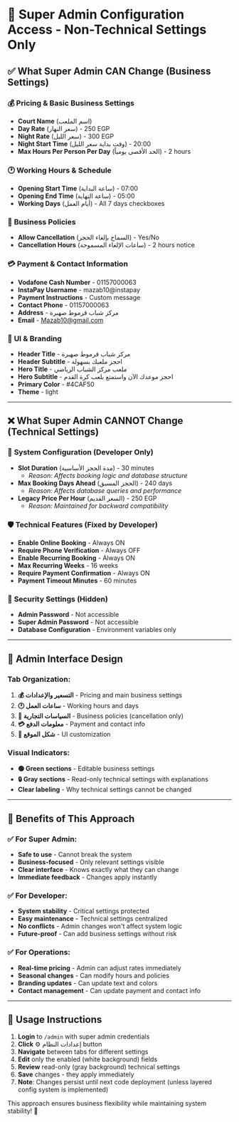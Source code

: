 # 🎯 Super Admin Configuration Access - Non-Technical Settings Only

## ✅ What Super Admin CAN Change (Business Settings)

### 💰 **Pricing & Basic Business Settings**
- **Court Name** (اسم الملعب)
- **Day Rate** (سعر النهار) - 250 EGP
- **Night Rate** (سعر الليل) - 300 EGP
- **Night Start Time** (وقت بداية سعر الليل) - 20:00
- **Max Hours Per Person Per Day** (الحد الأقصى يومياً) - 2 hours

### 🕐 **Working Hours & Schedule**
- **Opening Start Time** (ساعة البداية) - 07:00
- **Opening End Time** (ساعة النهاية) - 05:00
- **Working Days** (أيام العمل) - All 7 days checkboxes

### 🏪 **Business Policies**
- **Allow Cancellation** (السماح بإلغاء الحجز) - Yes/No
- **Cancellation Hours** (ساعات الإلغاء المسموحة) - 2 hours notice

### 💳 **Payment & Contact Information**
- **Vodafone Cash Number** - 01157000063
- **InstaPay Username** - mazab10@instapay
- **Payment Instructions** - Custom message
- **Contact Phone** - 01157000063
- **Address** - مركز شباب قرموط صهبرة
- **Email** - Mazab10@gmail.com

### 🎨 **UI & Branding**
- **Header Title** - مركز شباب قرموط صهبرة
- **Header Subtitle** - احجز ملعبك بسهولة
- **Hero Title** - ملعب مركز الشباب الرياضي
- **Hero Subtitle** - احجز موعدك الآن واستمتع بلعب كرة القدم
- **Primary Color** - #4CAF50
- **Theme** - light

---

## ❌ What Super Admin CANNOT Change (Technical Settings)

### 🔧 **System Configuration (Developer Only)**
- **Slot Duration** (مدة الحجز الأساسية) - 30 minutes
  - *Reason: Affects booking logic and database structure*
- **Max Booking Days Ahead** (الحجز المسبق) - 240 days
  - *Reason: Affects database queries and performance*
- **Legacy Price Per Hour** (السعر القديم) - 250 EGP
  - *Reason: Maintained for backward compatibility*

### 🛡️ **Technical Features (Fixed by Developer)**
- **Enable Online Booking** - Always ON
- **Require Phone Verification** - Always OFF
- **Enable Recurring Booking** - Always ON
- **Max Recurring Weeks** - 16 weeks
- **Require Payment Confirmation** - Always ON
- **Payment Timeout Minutes** - 60 minutes

### 🔐 **Security Settings (Hidden)**
- **Admin Password** - Not accessible
- **Super Admin Password** - Not accessible
- **Database Configuration** - Environment variables only

---

## 🎨 Admin Interface Design

### **Tab Organization:**
1. **💰 التسعير والإعدادات** - Pricing and main business settings
2. **🕐 ساعات العمل** - Working hours and days
3. **🏪 السياسات التجارية** - Business policies (cancellation only)
4. **💳 معلومات الدفع** - Payment and contact info
5. **🎨 شكل الموقع** - UI customization

### **Visual Indicators:**
- **🟢 Green sections** - Editable business settings
- **🔒 Gray sections** - Read-only technical settings with explanations
- **Clear labeling** - Why technical settings cannot be changed

---

## 🚀 Benefits of This Approach

### ✅ **For Super Admin:**
- **Safe to use** - Cannot break the system
- **Business-focused** - Only relevant settings visible
- **Clear interface** - Knows exactly what they can change
- **Immediate feedback** - Changes apply instantly

### ✅ **For Developer:**
- **System stability** - Critical settings protected
- **Easy maintenance** - Technical settings centralized
- **No conflicts** - Admin changes won't affect system logic
- **Future-proof** - Can add business settings without risk

### ✅ **For Operations:**
- **Real-time pricing** - Admin can adjust rates immediately
- **Seasonal changes** - Can modify hours and policies
- **Branding updates** - Can update text and colors
- **Contact management** - Can update payment and contact info

---

## 📝 Usage Instructions

1. **Login** to `/admin` with super admin credentials
2. **Click** ⚙️ إعدادات النظام button
3. **Navigate** between tabs for different settings
4. **Edit** only the enabled (white background) fields
5. **Review** read-only (gray background) technical settings
6. **Save** changes - they apply immediately
7. **Note**: Changes persist until next code deployment (unless layered config system is implemented)

This approach ensures business flexibility while maintaining system stability! 🎯
